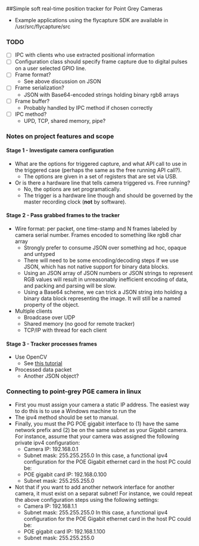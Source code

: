 ##Simple soft real-time position tracker for Point Grey Cameras

- Example applications using the flycapture SDK are available in /usr/src/flycapture/src

### TODO
- [ ] IPC with clients who use extracted positional information
- [ ] Configuration class should specify frame capture due to digital pulses on a user selected GPIO line. 
- [ ] Frame format?
  - See above discussion on JSON   
- [ ] Frame serialization?
  - JSON with Base64-encoded strings holding binary rgb8 arrays
- [ ] Frame buffer?
  - Probably handled by IPC method if chosen correctly
- [ ] IPC method?
  - UPD, TCP, shared memory, pipe?

### Notes on project features and scope

#### Stage 1 - Investigate camera configuration
- What are the options for triggered capture, and what API call to use in the triggered case (perhaps the same as the free running API call?). 
  - The options are given in a set of registers that are set via USB.
- Or is there a hardware line that tells camera triggered vs. Free running?
  - No, the options are set programatically. 
  - The trigger is a hardware line though and should be governed by the master recording clock (__not__ by software).

#### Stage 2 - Pass grabbed frames to the tracker
- Wire format: per packet, one time-stamp and N frames labeled by camera serial number. Frames encoded to something like rgb8 char array
  - Strongly prefer to consume JSON over something ad hoc, opaque and untyped
  - There will need to be some encoding/decoding steps if we use JSON, which has not native support for binary data blocks.
  - Using an JSON array of JSON numbers or JSON strings to represent RGB values will result in unreasonably inefficient encoding of data, and packing and parsing will be slow.
  - Using a Base64 scheme, we can trick a JSON string into holding a binary data block representing the image. It will still be a named property of the object.
- Multiple clients
  - Broadcase over UDP
  - Shared memory (no good for remote tracker)
  - TCP/IP with thread for each client 

#### Stage 3 - Tracker processes frames
- Use OpenCV
  - See [this tutorial](https://youtu.be/bSeFrPrqZ2A?list=PLvwB65U8V0HHCEyW2UTyOJym5FsdqfbHQ)
- Processed data packet
  - Another JSON object?

### Connecting to point-grey PGE camera in linux

- First you must assign your camera a static IP address. The easiest way to do this is to use a Windows machine to run the 
- The ipv4 method should be set to manual.
- Finally, you must the PG POE gigabit interface to (1) have the same network prefix and (2) be on the same subnet as your Gigabit camera. For instance, assume that your camera was assigned the following private ipv4 configuration:
  - Camera IP: 192.168.0.1
  - Subnet mask: 255.255.255.0
  In this case, a functional ipv4 configuration for the POE Gigabit ethernet card in the host PC could be:
  - POE gigabit card IP: 192.168.0.100
  - Subnet mask: 255.255.255.0
- Not that if you want to add another network interface for another camera, it must exist on a separat subnet! For instance, we could repeat the above configuration steps using the following settings:
  - Camera IP: 192.168.1.1
  - Subnet mask: 255.255.255.0
In this case, a functional ipv4 configuration for the POE Gigabit ethernet card in the host PC could be:
  - POE gigabit card IP: 192.168.1.100
  - Subnet mask: 255.255.255.0
